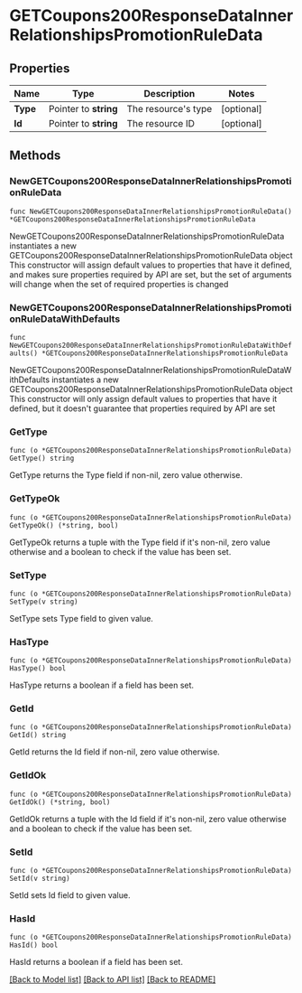 # GETCoupons200ResponseDataInnerRelationshipsPromotionRuleData

## Properties

Name | Type | Description | Notes
------------ | ------------- | ------------- | -------------
**Type** | Pointer to **string** | The resource&#39;s type | [optional] 
**Id** | Pointer to **string** | The resource ID | [optional] 

## Methods

### NewGETCoupons200ResponseDataInnerRelationshipsPromotionRuleData

`func NewGETCoupons200ResponseDataInnerRelationshipsPromotionRuleData() *GETCoupons200ResponseDataInnerRelationshipsPromotionRuleData`

NewGETCoupons200ResponseDataInnerRelationshipsPromotionRuleData instantiates a new GETCoupons200ResponseDataInnerRelationshipsPromotionRuleData object
This constructor will assign default values to properties that have it defined,
and makes sure properties required by API are set, but the set of arguments
will change when the set of required properties is changed

### NewGETCoupons200ResponseDataInnerRelationshipsPromotionRuleDataWithDefaults

`func NewGETCoupons200ResponseDataInnerRelationshipsPromotionRuleDataWithDefaults() *GETCoupons200ResponseDataInnerRelationshipsPromotionRuleData`

NewGETCoupons200ResponseDataInnerRelationshipsPromotionRuleDataWithDefaults instantiates a new GETCoupons200ResponseDataInnerRelationshipsPromotionRuleData object
This constructor will only assign default values to properties that have it defined,
but it doesn't guarantee that properties required by API are set

### GetType

`func (o *GETCoupons200ResponseDataInnerRelationshipsPromotionRuleData) GetType() string`

GetType returns the Type field if non-nil, zero value otherwise.

### GetTypeOk

`func (o *GETCoupons200ResponseDataInnerRelationshipsPromotionRuleData) GetTypeOk() (*string, bool)`

GetTypeOk returns a tuple with the Type field if it's non-nil, zero value otherwise
and a boolean to check if the value has been set.

### SetType

`func (o *GETCoupons200ResponseDataInnerRelationshipsPromotionRuleData) SetType(v string)`

SetType sets Type field to given value.

### HasType

`func (o *GETCoupons200ResponseDataInnerRelationshipsPromotionRuleData) HasType() bool`

HasType returns a boolean if a field has been set.

### GetId

`func (o *GETCoupons200ResponseDataInnerRelationshipsPromotionRuleData) GetId() string`

GetId returns the Id field if non-nil, zero value otherwise.

### GetIdOk

`func (o *GETCoupons200ResponseDataInnerRelationshipsPromotionRuleData) GetIdOk() (*string, bool)`

GetIdOk returns a tuple with the Id field if it's non-nil, zero value otherwise
and a boolean to check if the value has been set.

### SetId

`func (o *GETCoupons200ResponseDataInnerRelationshipsPromotionRuleData) SetId(v string)`

SetId sets Id field to given value.

### HasId

`func (o *GETCoupons200ResponseDataInnerRelationshipsPromotionRuleData) HasId() bool`

HasId returns a boolean if a field has been set.


[[Back to Model list]](../README.md#documentation-for-models) [[Back to API list]](../README.md#documentation-for-api-endpoints) [[Back to README]](../README.md)


